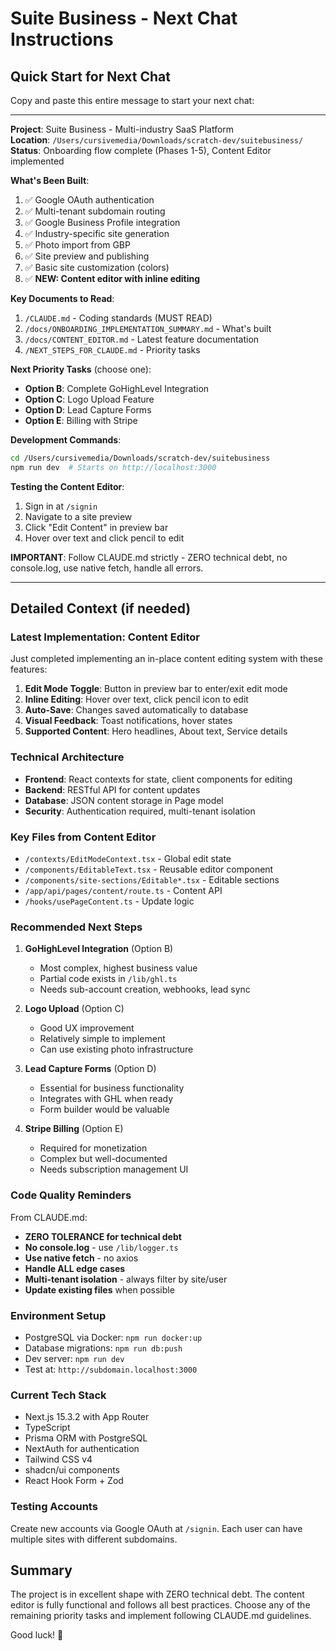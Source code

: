 # Suite Business - Next Chat Instructions

## Quick Start for Next Chat

Copy and paste this entire message to start your next chat:

---

**Project**: Suite Business - Multi-industry SaaS Platform  
**Location**: `/Users/cursivemedia/Downloads/scratch-dev/suitebusiness/`  
**Status**: Onboarding flow complete (Phases 1-5), Content Editor implemented

**What's Been Built**:
1. ✅ Google OAuth authentication
2. ✅ Multi-tenant subdomain routing  
3. ✅ Google Business Profile integration
4. ✅ Industry-specific site generation
5. ✅ Photo import from GBP
6. ✅ Site preview and publishing
7. ✅ Basic site customization (colors)
8. ✅ **NEW: Content editor with inline editing**

**Key Documents to Read**:
1. `/CLAUDE.md` - Coding standards (MUST READ)
2. `/docs/ONBOARDING_IMPLEMENTATION_SUMMARY.md` - What's built
3. `/docs/CONTENT_EDITOR.md` - Latest feature documentation
4. `/NEXT_STEPS_FOR_CLAUDE.md` - Priority tasks

**Next Priority Tasks** (choose one):
- **Option B**: Complete GoHighLevel Integration
- **Option C**: Logo Upload Feature  
- **Option D**: Lead Capture Forms
- **Option E**: Billing with Stripe

**Development Commands**:
```bash
cd /Users/cursivemedia/Downloads/scratch-dev/suitebusiness
npm run dev  # Starts on http://localhost:3000
```

**Testing the Content Editor**:
1. Sign in at `/signin`
2. Navigate to a site preview
3. Click "Edit Content" in preview bar
4. Hover over text and click pencil to edit

**IMPORTANT**: Follow CLAUDE.md strictly - ZERO technical debt, no console.log, use native fetch, handle all errors.

---

## Detailed Context (if needed)

### Latest Implementation: Content Editor

Just completed implementing an in-place content editing system with these features:

1. **Edit Mode Toggle**: Button in preview bar to enter/exit edit mode
2. **Inline Editing**: Hover over text, click pencil icon to edit
3. **Auto-Save**: Changes saved automatically to database
4. **Visual Feedback**: Toast notifications, hover states
5. **Supported Content**: Hero headlines, About text, Service details

### Technical Architecture

- **Frontend**: React contexts for state, client components for editing
- **Backend**: RESTful API for content updates
- **Database**: JSON content storage in Page model
- **Security**: Authentication required, multi-tenant isolation

### Key Files from Content Editor

- `/contexts/EditModeContext.tsx` - Global edit state
- `/components/EditableText.tsx` - Reusable editor component
- `/components/site-sections/Editable*.tsx` - Editable sections
- `/app/api/pages/content/route.ts` - Content API
- `/hooks/usePageContent.ts` - Update logic

### Recommended Next Steps

1. **GoHighLevel Integration** (Option B)
   - Most complex, highest business value
   - Partial code exists in `/lib/ghl.ts`
   - Needs sub-account creation, webhooks, lead sync

2. **Logo Upload** (Option C)
   - Good UX improvement
   - Relatively simple to implement
   - Can use existing photo infrastructure

3. **Lead Capture Forms** (Option D)
   - Essential for business functionality
   - Integrates with GHL when ready
   - Form builder would be valuable

4. **Stripe Billing** (Option E)
   - Required for monetization
   - Complex but well-documented
   - Needs subscription management UI

### Code Quality Reminders

From CLAUDE.md:
- **ZERO TOLERANCE for technical debt**
- **No console.log** - use `/lib/logger.ts`
- **Use native fetch** - no axios
- **Handle ALL edge cases**
- **Multi-tenant isolation** - always filter by site/user
- **Update existing files** when possible

### Environment Setup

- PostgreSQL via Docker: `npm run docker:up`
- Database migrations: `npm run db:push`
- Dev server: `npm run dev`
- Test at: `http://subdomain.localhost:3000`

### Current Tech Stack

- Next.js 15.3.2 with App Router
- TypeScript
- Prisma ORM with PostgreSQL
- NextAuth for authentication
- Tailwind CSS v4
- shadcn/ui components
- React Hook Form + Zod

### Testing Accounts

Create new accounts via Google OAuth at `/signin`. Each user can have multiple sites with different subdomains.

## Summary

The project is in excellent shape with ZERO technical debt. The content editor is fully functional and follows all best practices. Choose any of the remaining priority tasks and implement following CLAUDE.md guidelines.

Good luck! 🚀
